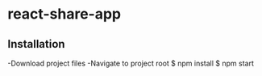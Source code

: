 # react-share-app

## Installation
-Download project files
-Navigate to project root
    $ npm install
    $ npm start
